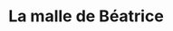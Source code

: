 ---
title: "La malle de Béatrice"
url: /argeles-gazost/la-malle-de-beatrice/
shop: décoration intérieure
---